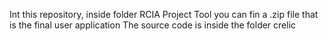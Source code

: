 Int this repository, inside folder RCIA Project Tool you can fin a .zip file that is the final user application
The source code is inside the folder crelic
